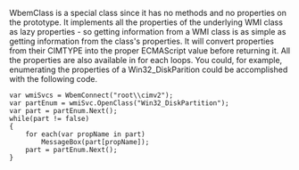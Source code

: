 WbemClass is a special class since it has no methods and no properties on the prototype. It implements all the properties of the underlying WMI class as lazy properties - so getting information from a WMI class is as simple as getting information from the class's properties. It will convert properties from their CIMTYPE into the proper ECMAScript value before returning it. All the properties are also available in for each loops. You could, for example, enumerating the properties of a Win32\_DiskParition could be accomplished with the following code.
```
var wmiSvcs = WbemConnect("root\\cimv2");
var partEnum = wmiSvc.OpenClass("Win32_DiskPartition");
var part = partEnum.Next();
while(part != false)
{
    for each(var propName in part)
        MessageBox(part[propName]);
    part = partEnum.Next();
}
```